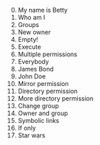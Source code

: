 0. My name is Betty
1. Who am I
2. Groups
3. New owner
4. Empty!
5. Execute
6. Multiple permissions
7. Everybody
8. James Bond
9. John Doe
10. Mirror permission
11. Directory permission
12. More directory permission
13. Change group
14. Owner and group
15. Symbolic links
16. If only
17. Star wars

